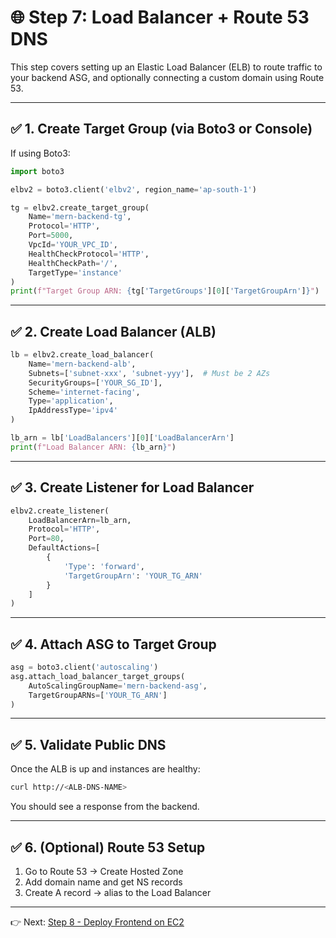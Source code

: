 # 🌐 Step 7: Load Balancer + Route 53 DNS

This step covers setting up an Elastic Load Balancer (ELB) to route traffic to your backend ASG, and optionally connecting a custom domain using Route 53.

---

## ✅ 1. Create Target Group (via Boto3 or Console)

If using Boto3:
```python
import boto3

elbv2 = boto3.client('elbv2', region_name='ap-south-1')

tg = elbv2.create_target_group(
    Name='mern-backend-tg',
    Protocol='HTTP',
    Port=5000,
    VpcId='YOUR_VPC_ID',
    HealthCheckProtocol='HTTP',
    HealthCheckPath='/',
    TargetType='instance'
)
print(f"Target Group ARN: {tg['TargetGroups'][0]['TargetGroupArn']}")
```

---

## ✅ 2. Create Load Balancer (ALB)

```python
lb = elbv2.create_load_balancer(
    Name='mern-backend-alb',
    Subnets=['subnet-xxx', 'subnet-yyy'],  # Must be 2 AZs
    SecurityGroups=['YOUR_SG_ID'],
    Scheme='internet-facing',
    Type='application',
    IpAddressType='ipv4'
)

lb_arn = lb['LoadBalancers'][0]['LoadBalancerArn']
print(f"Load Balancer ARN: {lb_arn}")
```

---

## ✅ 3. Create Listener for Load Balancer

```python
elbv2.create_listener(
    LoadBalancerArn=lb_arn,
    Protocol='HTTP',
    Port=80,
    DefaultActions=[
        {
            'Type': 'forward',
            'TargetGroupArn': 'YOUR_TG_ARN'
        }
    ]
)
```

---

## ✅ 4. Attach ASG to Target Group

```python
asg = boto3.client('autoscaling')
asg.attach_load_balancer_target_groups(
    AutoScalingGroupName='mern-backend-asg',
    TargetGroupARNs=['YOUR_TG_ARN']
)
```

---

## ✅ 5. Validate Public DNS

Once the ALB is up and instances are healthy:

```bash
curl http://<ALB-DNS-NAME>
```

You should see a response from the backend.

---

## ✅ 6. (Optional) Route 53 Setup

1. Go to Route 53 → Create Hosted Zone
2. Add domain name and get NS records
3. Create A record → alias to the Load Balancer

---

👉 Next: [Step 8 - Deploy Frontend on EC2](../08_frontend_deploy)